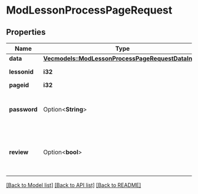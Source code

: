 # ModLessonProcessPageRequest

## Properties

Name | Type | Description | Notes
------------ | ------------- | ------------- | -------------
**data** | [**Vec<models::ModLessonProcessPageRequestDataInner>**](mod_lesson_process_page_request_data_inner.md) |  | 
**lessonid** | **i32** | lesson instance id | 
**pageid** | **i32** | the page id | 
**password** | Option<**String**> | optional password (the lesson may be protected) | [optional][default to ]
**review** | Option<**bool**> | if we want to review just after finishing (1 hour margin) | [optional][default to false]

[[Back to Model list]](../README.md#documentation-for-models) [[Back to API list]](../README.md#documentation-for-api-endpoints) [[Back to README]](../README.md)


